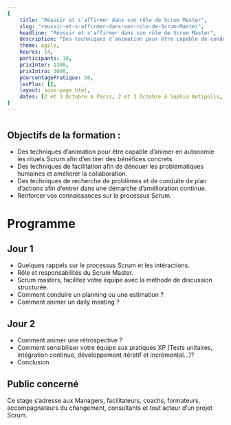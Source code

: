 ```yaml
---
{
	title: "Réussir et s'affirmer dans son rôle de Scrum Master", 
	slug: "reussir-et-s-affirmer-dans-son-role-de-Scrum-Master", 
	headline: "Réussir et s'affirmer dans son rôle de Scrum Master",
	description: "Des techniques d’animation pour être capable de conduire en autonomie les rituels Scrum afin d’en tirer des bénéfices concrets. ", 
	theme: agile,
	heures: 14,
	participants: 10,
	prixInter: 1300,
	prixIntra: 3000,
	pourcentagePratique: 50,
	lesPlus: [],
	layout: sous-page.html, 
	dates: [2 et 3 Octobre à Paris, 2 et 3 Octobre à Sophia Antipolis, 2 et 3 Octobre à Lyon]
}
---
```


# 

## Objectifs de la formation : ##
* Des techniques d’animation pour être capable d’animer en autonomie les rituels Scrum afin d’en tirer des bénéfices concrets.
* Des techniques de facilitation afin de dénouer les problématiques humaines et améliorer la collaboration.
* Des techniques de recherche de problèmes et de conduite de plan d’actions afin d’entrer dans une démarche d’amélioration continue.
* Renforcer vos connaissances sur le processus Scrum.

# Programme #

## Jour 1 ##

* Quelques rappels sur le processus Scrum et les intéractions.
* Rôle et responsabilités du Scrum Master.
* Scrum masters, facilitez votre équipe avec la méthode de discussion structurée.
* Comment conduire un planning ou une estimation ?
* Comment animer un daily meeting ?

## Jour 2 ##

* Comment animer une rétrospective ?
* Comment sensibiliser votre équipe aux pratiques XP (Tests unitaires, intégration continue, développement itératif et incrémental…)?
* Conclusion

## Public concerné ##
Ce stage s’adresse aux Managers, facilitateurs, coachs, formateurs, accompagnateurs du changement, consultants et tout acteur d’un projet Scrum.
